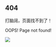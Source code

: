 ## 404

打脑阔，页面找不到了！

OOPS! Page not found!

![](https://fastly.jsdelivr.net/gh/hassanblog/CDN@v20210405/img/404.png)
